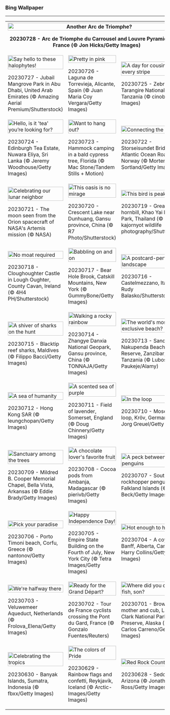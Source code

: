 <h3>
 Bing Wallpaper
</h3>
<hr/>
<table>
<tr>
<th colspan="3">
<img alt="Another Arc de Triomphe?" src="https://www.bing.com/th?id=OHR.ParisLouvre_EN-US2282259448_UHD.jpg&amp;rf=LaDigue_UHD.jpg&amp;pid=hp&amp;w=3840&amp;h=2160&amp;rs=1&amp;c=4" width="100%"/><p>20230728 - Arc de Triomphe du Carrousel and Louvre Pyramid, Paris, France (© Jon Hicks/Getty Images)</p></th>
</tr>
<tr>
<td><img alt="Say hello to these halophytes!" src="https://www.bing.com/th?id=OHR.MangrovePark_EN-US2211111720_UHD.jpg&amp;rf=LaDigue_UHD.jpg&amp;pid=hp&amp;w=3840&amp;h=2160&amp;rs=1&amp;c=4" width="100%"/><p>20230727 - Jubail Mangrove Park in Abu Dhabi, United Arab Emirates (© Amazing Aerial Premium/Shutterstock)</p></td>
<td><img alt="Pretty in pink" src="https://www.bing.com/th?id=OHR.LasLagunas_EN-US2134252350_UHD.jpg&amp;rf=LaDigue_UHD.jpg&amp;pid=hp&amp;w=3840&amp;h=2160&amp;rs=1&amp;c=4" width="100%"/><p>20230726 - Laguna de Torrevieja, Alicante, Spain (© Juan Maria Coy Vergara/Getty Images)</p></td>
<td><img alt="A day for cousins of every stripe" src="https://www.bing.com/th?id=OHR.ZebraCousins_EN-US1951215229_UHD.jpg&amp;rf=LaDigue_UHD.jpg&amp;pid=hp&amp;w=3840&amp;h=2160&amp;rs=1&amp;c=4" width="100%"/><p>20230725 - Zebras in Tarangire National Park, Tanzania (© cinoby/Getty Images)</p></td>
</tr>
<tr>
<td><img alt="Hello, is it 'tea' you’re looking for?" src="https://www.bing.com/th?id=OHR.TeaEstate_EN-US1720005197_UHD.jpg&amp;rf=LaDigue_UHD.jpg&amp;pid=hp&amp;w=3840&amp;h=2160&amp;rs=1&amp;c=4" width="100%"/><p>20230724 - Edinburgh Tea Estate, Nuwara Eliya, Sri Lanka (© Jeremy Woodhouse/Getty Images)</p></td>
<td><img alt="Want to hang out?" src="https://www.bing.com/th?id=OHR.HammockDay_EN-US1639653297_UHD.jpg&amp;rf=LaDigue_UHD.jpg&amp;pid=hp&amp;w=3840&amp;h=2160&amp;rs=1&amp;c=4" width="100%"/><p>20230723 - Hammock camping in a bald cypress tree, Florida (© Mac Stone/Tandem Stills + Motion)</p></td>
<td><img alt="Connecting the dots" src="https://www.bing.com/th?id=OHR.BridgeNorway_EN-US1530199433_UHD.jpg&amp;rf=LaDigue_UHD.jpg&amp;pid=hp&amp;w=3840&amp;h=2160&amp;rs=1&amp;c=4" width="100%"/><p>20230722 - Storseisundet Bridge, Atlantic Ocean Road, Norway (© Morten Falch Sortland/Getty Images)</p></td>
</tr>
<tr>
<td><img alt="Celebrating our lunar neighbor" src="https://www.bing.com/th?id=OHR.MoonDayArtemis_EN-US1226397186_UHD.jpg&amp;rf=LaDigue_UHD.jpg&amp;pid=hp&amp;w=3840&amp;h=2160&amp;rs=1&amp;c=4" width="100%"/><p>20230721 - The moon seen from the Orion spacecraft of NASA's Artemis mission (© NASA)</p></td>
<td><img alt="This oasis is no mirage" src="https://www.bing.com/th?id=OHR.CrescentLake_EN-US1005101872_UHD.jpg&amp;rf=LaDigue_UHD.jpg&amp;pid=hp&amp;w=3840&amp;h=2160&amp;rs=1&amp;c=4" width="100%"/><p>20230720 - Crescent Lake near Dunhuang, Gansu province, China (© R7 Photo/Shutterstock)</p></td>
<td><img alt="This bird is peak beak" src="https://www.bing.com/th?id=OHR.BucerosBicornis_EN-US0841652066_UHD.jpg&amp;rf=LaDigue_UHD.jpg&amp;pid=hp&amp;w=3840&amp;h=2160&amp;rs=1&amp;c=4" width="100%"/><p>20230719 - Great hornbill, Khao Yai National Park, Thailand (© kajornyot wildlife photography/Shutterstock)</p></td>
</tr>
<tr>
<td><img alt="No moat required" src="https://www.bing.com/th?id=OHR.CavanCastle_EN-US0493721152_UHD.jpg&amp;rf=LaDigue_UHD.jpg&amp;pid=hp&amp;w=3840&amp;h=2160&amp;rs=1&amp;c=4" width="100%"/><p>20230718 - Cloughoughter Castle in Lough Oughter, County Cavan, Ireland (© 4H4 PH/Shutterstock)</p></td>
<td><img alt="Babbling on and on" src="https://www.bing.com/th?id=OHR.BearHoleBrook_EN-US0278547262_UHD.jpg&amp;rf=LaDigue_UHD.jpg&amp;pid=hp&amp;w=3840&amp;h=2160&amp;rs=1&amp;c=4" width="100%"/><p>20230717 - Bear Hole Brook, Catskill Mountains, New York (© GummyBone/Getty Images)</p></td>
<td><img alt="A postcard-perfect landscape" src="https://www.bing.com/th?id=OHR.CastelmazzanoSunrise_EN-US9968041695_UHD.jpg&amp;rf=LaDigue_UHD.jpg&amp;pid=hp&amp;w=3840&amp;h=2160&amp;rs=1&amp;c=4" width="100%"/><p>20230716 - Castelmezzano, Italy (© Rudy Balasko/Shutterstock)</p></td>
</tr>
<tr><td><img alt="A shiver of sharks on the hunt" src="https://www.bing.com/th?id=OHR.BlacktipSharks_EN-US9224288033_UHD.jpg&amp;rf=LaDigue_UHD.jpg&amp;pid=hp&amp;w=3840&amp;h=2160&amp;rs=1&amp;c=4" width="100%"/><p>20230715 - Blacktip reef sharks, Maldives (© Filippo Bacci/Getty Images)</p></td><td><img alt="Walking a rocky rainbow" src="https://www.bing.com/th?id=OHR.ZhangyeGeopark_EN-US3229882052_UHD.jpg&amp;rf=LaDigue_UHD.jpg&amp;pid=hp&amp;w=3840&amp;h=2160&amp;rs=1&amp;c=4" width="100%"/><p>20230714 - Zhangye Danxia National Geopark, Gansu province, China (© TONNAJA/Getty Images)</p></td><td><img alt="The world's most exclusive beach?" src="https://www.bing.com/th?id=OHR.NakupendaBeach_EN-US3130365422_UHD.jpg&amp;rf=LaDigue_UHD.jpg&amp;pid=hp&amp;w=3840&amp;h=2160&amp;rs=1&amp;c=4" width="100%"/><p>20230713 - Sand bar in Nakupenda Beach Nature Reserve, Zanzibar, Tanzania  (© Lubos Paukeje/Alamy)</p></td></tr><tr><td><img alt="A sea of humanity" src="https://www.bing.com/th?id=OHR.WorldPopDay_EN-US3018429136_UHD.jpg&amp;rf=LaDigue_UHD.jpg&amp;pid=hp&amp;w=3840&amp;h=2160&amp;rs=1&amp;c=4" width="100%"/><p>20230712 - Hong Kong SAR (© leungchopan/Getty Images)</p></td><td><img alt="A scented sea of purple" src="https://www.bing.com/th?id=OHR.SomersetLavender_EN-US0165780359_UHD.jpg&amp;rf=LaDigue_UHD.jpg&amp;pid=hp&amp;w=3840&amp;h=2160&amp;rs=1&amp;c=4" width="100%"/><p>20230711 - Field of lavender, Somerset, England (© Doug Chinnery/Getty Images)</p></td><td><img alt="In the loop" src="https://www.bing.com/th?id=OHR.MoselleRiver_EN-US2499319157_UHD.jpg&amp;rf=LaDigue_UHD.jpg&amp;pid=hp&amp;w=3840&amp;h=2160&amp;rs=1&amp;c=4" width="100%"/><p>20230710 - Moselle River loop, Kröv, Germany (© Jorg Greuel/Getty Images)</p></td></tr><tr><td><img alt="Sanctuary among the trees" src="https://www.bing.com/th?id=OHR.CooperChapel_EN-US2412561000_UHD.jpg&amp;rf=LaDigue_UHD.jpg&amp;pid=hp&amp;w=3840&amp;h=2160&amp;rs=1&amp;c=4" width="100%"/><p>20230709 - Mildred B. Cooper Memorial Chapel, Bella Vista, Arkansas (© Eddie Brady/Getty Images)</p></td><td><img alt="A chocolate lover's favorite fruit" src="https://www.bing.com/th?id=OHR.CocoaPods_EN-US2252740906_UHD.jpg&amp;rf=LaDigue_UHD.jpg&amp;pid=hp&amp;w=3840&amp;h=2160&amp;rs=1&amp;c=4" width="100%"/><p>20230708 - Cocoa pods from Ambanja, Madagascar (© pierivb/Getty Images)</p></td><td><img alt="A peck between penguins" src="https://www.bing.com/th?id=OHR.KissingPenguins_EN-US9934274722_UHD.jpg&amp;rf=LaDigue_UHD.jpg&amp;pid=hp&amp;w=3840&amp;h=2160&amp;rs=1&amp;c=4" width="100%"/><p>20230707 - Southern rockhopper penguins, Falkland Islands (© Tony Beck/Getty Images)</p></td></tr><tr><td><img alt="Pick your paradise" src="https://www.bing.com/th?id=OHR.CorfuBeach_EN-US1955770867_UHD.jpg&amp;rf=LaDigue_UHD.jpg&amp;pid=hp&amp;w=3840&amp;h=2160&amp;rs=1&amp;c=4" width="100%"/><p>20230706 - Porto Timoni beach, Corfu, Greece (© nantonov/Getty Images)</p></td><td><img alt="Happy Independence Day!" src="https://www.bing.com/th?id=OHR.EmpireFourth_EN-US1852348146_UHD.jpg&amp;rf=LaDigue_UHD.jpg&amp;pid=hp&amp;w=3840&amp;h=2160&amp;rs=1&amp;c=4" width="100%"/><p>20230705 - Empire State Building on the Fourth of July, New York City (© Tetra Images/Getty Images)</p></td><td><img alt="Hot enough to howl" src="https://www.bing.com/th?id=OHR.CoyoteBanff_EN-US9716853560_UHD.jpg&amp;rf=LaDigue_UHD.jpg&amp;pid=hp&amp;w=3840&amp;h=2160&amp;rs=1&amp;c=4" width="100%"/><p>20230704 - A coyote in Banff, Alberta, Canada (© Harry Collins/Getty Images)</p></td></tr><tr><td><img alt="We're halfway there" src="https://www.bing.com/th?id=OHR.HalfwayBoats_EN-US9913306071_UHD.jpg&amp;rf=LaDigue_UHD.jpg&amp;pid=hp&amp;w=3840&amp;h=2160&amp;rs=1&amp;c=4" width="100%"/><p>20230703 - Veluwemeer Aqueduct, Netherlands (© Frolova_Elena/Getty Images)</p></td><td><img alt="Ready for the Grand Départ?" src="https://www.bing.com/th?id=OHR.PelotonPont_EN-US1487303209_UHD.jpg&amp;rf=LaDigue_UHD.jpg&amp;pid=hp&amp;w=3840&amp;h=2160&amp;rs=1&amp;c=4" width="100%"/><p>20230702 - Tour de France cyclists crossing the Pont du Gard, France (© Gonzalo Fuentes/Reuters)</p></td><td><img alt="Where did you drop the fish, son?" src="https://www.bing.com/th?id=OHR.ClamBears_EN-US1283973201_UHD.jpg&amp;rf=LaDigue_UHD.jpg&amp;pid=hp&amp;w=3840&amp;h=2160&amp;rs=1&amp;c=4" width="100%"/><p>20230701 - Brown bear mother and cub, Lake Clark National Park and Preserve, Alaska (© Carlos Carreno/Getty Images)</p></td></tr><tr><td><img alt="Celebrating the tropics" src="https://www.bing.com/th?id=OHR.BanyakIslands_EN-US2426505225_UHD.jpg&amp;rf=LaDigue_UHD.jpg&amp;pid=hp&amp;w=3840&amp;h=2160&amp;rs=1&amp;c=4" width="100%"/><p>20230630 - Banyak Islands, Sumatra, Indonesia (© fbxx/Getty Images)</p></td><td><img alt="The colors of Pride" src="https://www.bing.com/th?id=OHR.PrideIceland_EN-US2263138010_UHD.jpg&amp;rf=LaDigue_UHD.jpg&amp;pid=hp&amp;w=3840&amp;h=2160&amp;rs=1&amp;c=4" width="100%"/><p>20230629 - Rainbow flags and confetti, Reykjavík, Iceland (© Arctic-Images/Getty Images)</p></td><td><img alt="Red Rock Country" src="https://www.bing.com/th?id=OHR.SedonaSunset_EN-US2192383635_UHD.jpg&amp;rf=LaDigue_UHD.jpg&amp;pid=hp&amp;w=3840&amp;h=2160&amp;rs=1&amp;c=4" width="100%"/><p>20230628 - Sedona, Arizona (© Jonathan Ross/Getty Images)</p></td></tr></table>
